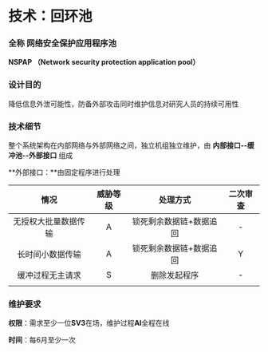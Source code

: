 # 技术：回环池

### 全称 网络安全保护应用程序池 

**NSPAP （Network security protection application pool）**

### **设计目的**

降低信息外泄可能性，防备外部攻击同时维护信息对研究人员的持续可用性

### **技术细节**

整个系统架构在内部网络与外部网络之间，独立机组独立维护，由 **内部接口--缓冲池--外部接口** 组成

**外部接口：**由固定程序进行处理

| 情况 | 威胁等级 | 处理方式 | 二次审查 |
| :---: | :---: | :---: | :---: |
| 无授权大批量数据传输 | A | 锁死剩余数据链+数据追回 | - |
| 长时间小数据传输 | A | 锁死剩余数据链+数据追回 | Y |
| 缓冲过程无主请求 | S | 删除发起程序 | - |
|  |  |  |  |

### 维护要求

**权限**：需求至少一位**SV3**在场，维护过程**AI**全程在线

**时间**：每6月至少一次

